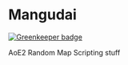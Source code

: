 # Mangudai

[![Greenkeeper badge](https://img.shields.io/badge/greenkeeper-enabled-brightgreen.svg)](https://greenkeeper.io/)

AoE2 Random Map Scripting stuff
